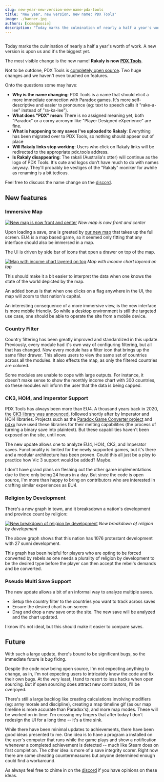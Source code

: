```yaml
---
slug: new-year-new-version-new-name-pdx-tools
title: "New year, new version, new name: PDX Tools"
image: ./banner.jpg
authors: [comagoosie]
description: "Today marks the culmination of nearly a half a year's worth of work. A new version is upon us and it's the biggest yet. The most visible change is the new name! Rakaly is now PDX Tools. The site is now open source and there has been tons of new features like an immersive map, new visualizations, and preliminary support for CK3, HOI4, and Imperator"
---
```


<div style={{textAlign: "center"}}>
  <img alt="" width={512} height={170} src={require("./banner.jpg").default} />
</div>

Today marks the culmination of nearly a half a year's worth of work. A new version is upon us and it's the biggest yet.

The most visible change is the new name! **Rakaly is now [PDX Tools](http://pdx.tools/)**. 

Not to be outdone, PDX Tools is [completely open source](https://github.com/rakaly/pdx-tools). Two huge changes and we haven't even touched on features.

<!--truncate-->

Onto the questions some may have:

- **Why is the name changing**: PDX Tools is a name that should elicit a more immediate connection with Paradox games. It's more self-descriptive and easier to pronounce (eg: text to speech calls it "rake-a-lee" instead of "ra-ka-lee").
- **What does "PDX" mean**: There is no assigned meaning yet, both "Paradox" or a corny acronym like "Player Designed eXperience" are fine. 
- **What is happening to my saves I've uploaded to Rakaly**: Everything has been migrated over to PDX Tools, so nothing should appear out of place
- **Will Rakaly links stop working**: Users who click on Rakaly links will be redirected to the appropriate pdx.tools address.
- **Is Rakaly disappearing**: The rakali (Australia's otter) will continue as the logo of PDX Tools. It's cute and logos don't have much to do with names anyway. They'll probably be vestiges of the "Rakaly" moniker for awhile as renaming is a bit tedious.

Feel free to discuss the name change on the [discord](https://discord.gg/rCpNWQW).

## New features

### Immersive Map

[![New map is now front and center](map.png)](map.png)
*New map is now front and center*

Upon loading a save, one is greeted by [our new map](/blog/rakaly-status-report-11-map-v2) that takes up the full screen. EU4 is a map based game, so it seemed only fitting that any interface should also be immersed in a map.

The UI is driven by side bar of icons that open a drawer on top of the map.

[![Map with income chart layered on top](headline.png)](headline.png)
*Map with income chart layered on top*

This should make it a bit easier to interpret the data when one knows the state of the world depicted by the map.

An added bonus is that when one clicks on a flag anywhere in the UI, the map will zoom to that nation's capital.

An interesting consequence of a more immersive view, is the new interface is more mobile friendly. So while a desktop environment is still the targeted use case, one should be able to operate the site from a mobile device.

### Country Filter

Country filtering has been greatly improved and standardized in this update. Previously, every module had it's own way of configuring filtering, but all that has changed. Now every module has a filter icon that brings up the same filter drawer. This allows users to view the same set of countries across all the modules. It also effects the map, as only the filtered countries are colored.

Some modules are unable to cope with large outputs. For instance, it doesn't make sense to show the monthly income chart with 300 countries, so these modules will inform the user that the data is being capped.

### CK3, HOI4, and Imperator Support

PDX Tools has always been more than EU4. A thousand years back in 2020, [the CK3 library was announced](/blog/rakaly-status-report-3-crusader-kings-iii), followed shortly after by Imperator and HOI4 libraries. Projects such as the [Paradox Game Converter project](https://github.com/ParadoxGameConverters) and [pdxu](https://github.com/crschnick/pdx_unlimiter) have used these libraries for their melting capabilities (the process of turning a binary save into plaintext). But these capabilities haven't been exposed on the site, until now.

The new update allows one to analyze EU4, HOI4, CK3, and Imperator saves. Functionality is limited for the newly supported games, but it's there and a modular architecture has been proven. Could this all just be a ploy to practice how Vic 3 support would be added? Maybe.

I don't have grand plans on fleshing out the other game implementations due to there only being 24 hours in a day. But since the code is open source, I'm more than happy to bring on contributors who are interested in crafting similar experiences as EU4.

### Religion by Development

There's a new graph in town, and it breaksdown a nation's development and province count by religion:

[![New breakdown of religion by development](religion.png)](religion.png)
*New breakdown of religion by development*

The above graph shows that this nation has 1076 protestant development with 27 sunni development. 

This graph has been helpful for players who are opting to be forced converted by rebels as one needs a plurality of religion by development to be the desired type before the player can then accept the rebel's demands and be converted.

### Pseudo Multi Save Support

The new update allows a bit of an informal way to analyze multiple saves.

- Setup the country filter to the countries you want to track across saves
- Ensure the desired chart is on screen
- Drag and drop a new save onto the site. The new save will be analyzed and the chart updated.

I know it's not ideal, but this should make it easier to compare saves.

## Future

With such a large update, there's bound to be significant bugs, so the immediate future is bug fixing.

Despite the code now being open source, I'm not expecting anything to change, as in, I'm not expecting users to intricately know the code and fix their own bugs. At the very least, I tend to resort to less hacks when open sourcing. But if open sourcing does attract new contributors, I'll be overjoyed.

There's still a large backlog like creating calculations involving modifiers (eg: army morale and discipline), creating a map timeline gif (as our map timeline is more accurate than Paradox's), and more map modes. These will be worked on in time. I'm crossing my fingers that after today I don't redesign the UI for a long time -- it's a time sink. 

While there have been minimal updates to achievements, there have been good ideas presented to me. One idea is to have a program a installed on the user's computer that runs while the game plays and show a notification whenever a completed achievement is detected -- much like Steam does on first completion. The other idea is more of a save integrity scorer. Right now there are some cheating countermeasures but anyone determined enough could find a workaround.

As always feel free to chime in on the [discord](https://discord.gg/rCpNWQW) if you have opinions on these ideas.
